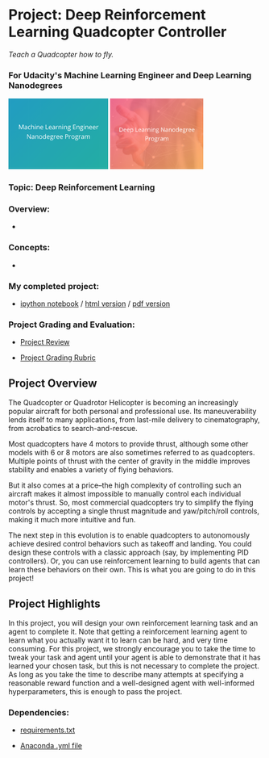 # Project: Deep Reinforcement Learning Quadcopter Controller
*Teach a Quadcopter how to fly.*
### For Udacity's Machine Learning Engineer and Deep Learning Nanodegrees
<img src="https://github.com/jamesdellinger/machine_learning_deep_learning_nanodegree_Quadcopter_RL_project/blob/master/mlndlogo.png" height="140">     <img src="https://github.com/jamesdellinger/machine_learning_deep_learning_nanodegree_Quadcopter_RL_project/blob/master/dlndlogo.png" height="140">

### Topic: Deep Reinforcement Learning

### Overview:

*

### Concepts:

*

### My completed project:

* [ipython notebook](https://github.com/jamesdellinger/machine_learning_deep_learning_nanodegree_Quadcopter_RL_project/blob/master/Quadcopter_Project.ipynb) / [html version](http://htmlpreview.github.com/?https://github.com/jamesdellinger/machine_learning_deep_learning_nanodegree_Quadcopter_RL_project/blob/master/report.html) / [pdf version](https://github.com/jamesdellinger/machine_learning_deep_learning_nanodegree_Quadcopter_RL_project/blob/master/Quadcopter_Project.pdf)

### Project Grading and Evaluation:

* [Project Review](https://github.com/jamesdellinger/machine_learning_deep_learning_nanodegree_Quadcopter_RL_project/blob/master/Quadcopter_project_review.pdf)

* [Project Grading Rubric](https://github.com/jamesdellinger/machine_learning_deep_learning_nanodegree_Quadcopter_RL_project/blob/master/Quadcopter_Project_grading_rubric.pdf)

## Project Overview
The Quadcopter or Quadrotor Helicopter is becoming an increasingly popular aircraft for both personal and professional use. Its maneuverability lends itself to many applications, from last-mile delivery to cinematography, from acrobatics to search-and-rescue.

Most quadcopters have 4 motors to provide thrust, although some other models with 6 or 8 motors are also sometimes referred to as quadcopters. Multiple points of thrust with the center of gravity in the middle improves stability and enables a variety of flying behaviors.

But it also comes at a price–the high complexity of controlling such an aircraft makes it almost impossible to manually control each individual motor's thrust. So, most commercial quadcopters try to simplify the flying controls by accepting a single thrust magnitude and yaw/pitch/roll controls, making it much more intuitive and fun.

The next step in this evolution is to enable quadcopters to autonomously achieve desired control behaviors such as takeoff and landing. You could design these controls with a classic approach (say, by implementing PID controllers). Or, you can use reinforcement learning to build agents that can learn these behaviors on their own. This is what you are going to do in this project!

## Project Highlights
In this project, you will design your own reinforcement learning task and an agent to complete it. Note that getting a reinforcement learning agent to learn what you actually want it to learn can be hard, and very time consuming. For this project, we strongly encourage you to take the time to tweak your task and agent until your agent is able to demonstrate that it has learned your chosen task, but this is not necessary to complete the project. As long as you take the time to describe many attempts at specifying a reasonable reward function and a well-designed agent with well-informed hyperparameters, this is enough to pass the project.

### Dependencies:

* [requirements.txt](https://github.com/jamesdellinger/machine_learning_deep_learning_nanodegree_Quadcopter_RL_project/blob/master/requirements.txt)

* [Anaconda .yml file](https://github.com/jamesdellinger/machine_learning_deep_learning_nanodegree_Quadcopter_RL_project/blob/master/quadcopter_project.yml)
